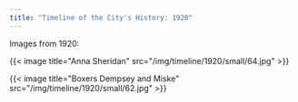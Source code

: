 ```yaml
---
title: "Timeline of the City's History: 1920"
---
```

Images from 1920:

{{< image title="Anna Sheridan" src="/img/timeline/1920/small/64.jpg" >}}

{{< image title="Boxers Dempsey and Miske" src="/img/timeline/1920/small/62.jpg" >}}